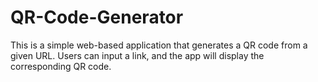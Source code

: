 # QR-Code-Generator
This is a simple web-based application that generates a QR code from a given URL. Users can input a link, and the app will display the corresponding QR code.
